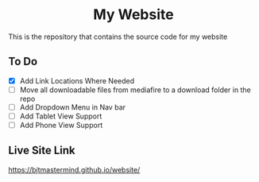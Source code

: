 <h1 align="center">My Website</h1>

  This is the repository that contains the source code for my website

## To Do

- [x] Add Link Locations Where Needed
- [ ] Move all downloadable files from mediafire to a download folder in the repo
- [ ] Add Dropdown Menu in Nav bar
- [ ] Add Tablet View Support
- [ ] Add Phone View Support

## Live Site Link

<https://bjtmastermind.github.io/website/>

